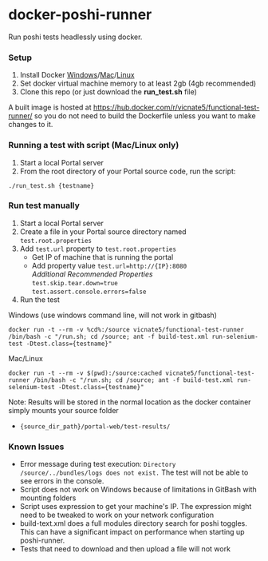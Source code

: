 # docker-poshi-runner
Run poshi tests headlessly using docker.

### Setup
1. Install Docker [Windows](https://docs.docker.com/windows)/[Mac](https://docs.docker.com/mac)/[Linux](https://docs.docker.com/linux)
2. Set docker virtual machine memory to at least 2gb (4gb recommended)
3. Clone this repo (or just download the **run_test.sh** file)

A built image is hosted at https://hub.docker.com/r/vicnate5/functional-test-runner/ so you do not need to build the Dockerfile unless you want to make changes to it.

### Running a test with script (Mac/Linux only)

1. Start a local Portal server
2. From the root directory of your Portal source code, run the script:
```
./run_test.sh {testname}
```

### Run test manually
1. Start a local Portal server
2. Create a file in your Portal source directory named `test.root.properties`
3. Add `test.url` property to `test.root.properties`
    * Get IP of machine that is running the portal
    * Add property value `test.url=http://{IP}:8080`<br />
*Additional Recommended Properties*<br />
`test.skip.tear.down=true`<br />
`test.assert.console.errors=false`
4. Run the test

Windows (use windows command line, will not work in gitbash)
```
docker run -t --rm -v %cd%:/source vicnate5/functional-test-runner /bin/bash -c "/run.sh; cd /source; ant -f build-test.xml run-selenium-test -Dtest.class={testname}"
```

Mac/Linux
```
docker run -t --rm -v $(pwd):/source:cached vicnate5/functional-test-runner /bin/bash -c "/run.sh; cd /source; ant -f build-test.xml run-selenium-test -Dtest.class={testname}"
```


Note: Results will be stored in the normal location as the docker container simply mounts your source folder
* `{source_dir_path}/portal-web/test-results/`


### Known Issues

* Error message during test execution: `Directory /source/../bundles/logs does not exist.` The test will not be able to see errors in the console.
* Script does not work on Windows because of limitations in GitBash with mounting folders
* Script uses expression to get your machine's IP. The expression might need to be tweaked to work on your network configuration
* build-text.xml does a full modules directory search for poshi toggles. This can have a significant impact on performance when starting up poshi-runner.
* Tests that need to download and then upload a file will not work
